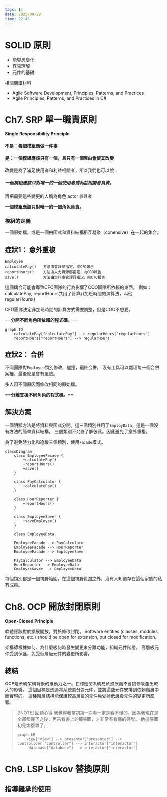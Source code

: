 ```yaml
---
tags: []
date: 2025-09-28
time: 22:45
---
```


# SOLID 原則

- 能容忍變化
- 容易理解
- 元件的基礎

相關閱讀材料
- Agile Software Development, Principles, Patterns, and Practices
- Agile Principles, Patterns, and Practices in C#

# Ch7. SRP 單一職責原則

**Single Responsibility Principle**

#### 不是：每個模組應做一件事
#### 是：一個模組應該只有一個，且只有一個理由會使其改變

改變是為了滿足使用者和利益相關者，所以我們也可以說：
##### **一個模組應該只對唯一的一個使用者或利益相關者負責。**

再把需要這些變更的人稱為角色 actor 參與者

**一個模組應該只對唯一的一個角色負責。**

### 模組的定義
一個原始檔，或是一個由函式和資料結構相互凝聚（cohensive）在一起的集合。


## 症狀1： 意外重複

```
Employee
calculatePay()   方法由會計部指定，向CFO報告
reportHours()    方法由人力資源部指定，向COO報告
save()           方法由資料庫管理員指定，向CTO報告
```

這個耦合可能會導致CFO團隊的行為影響了COO團隊所依賴的東西。
例如：calculatePay, reportHours共用了計算非加班時間的演算法，叫他regularHours()

CFO團隊決定非加班時間的計算方式需要調整，但是COO不想要。

==**分開不同角色所依賴的程式碼。**==


```mermaid
graph TD
    calculatePay["calculatePay"] --> regularHours["regularHours"]
    reportHours["reportHours"] --> regularHours

```

## 症狀2： 合併

不同團隊對`Employee`類別修改、碰撞，最終合併。
沒有工具可以處理每一個合併案裡，最後總是會有風險。

多人因不同原因而修改相同的原始檔。

**==分離支援不同角色的程式碼。==**

## 解決方案

一個明顯方法是將資料與函式分開。這三個類別共用了`EmployData`，這是一個沒有方法的簡單資料結構。
三個類別不允許了解彼此。因此避免了意外重複。

為了避免時力化和追蹤三個類別，使用`Facade`模式。

```mermaid
classDiagram
    class EmployeeFacade {
        +calculatePay()
        +reportHours()
        +save()
    }

    class PayCalculator {
        +calculatePay()
    }

    class HourReporter {
        +reportHours()
    }

    class EmployeeSaver {
        +saveEmployee()
    }

    class EmployeeData

    EmployeeFacade --> PayCalculator
    EmployeeFacade --> HourReporter
    EmployeeFacade --> EmployeeSaver

    PayCalculator --> EmployeeData
    HourReporter --> EmployeeData
    EmployeeSaver --> EmployeeData

```

每個類別都是一個視野範圍。在這個視野範圍之外，沒有人知道存在這個家族的私有成員。

# Ch8. OCP 開放封閉原則

**Open-Closed Principle**

軟體應該對於擴展開放，對於修改封閉。
Software entities (classes, modules, functions, etc.) should be open for extension, but closed for modification.

架構師根據如何、為什麼級何時發生變更來分離功能，組織元件階層。
高層級元件受到保護，免受低層級元件的變更所影響。

## 總結
OCP是糸統架構背後的推動力之一。目標是使系統易於擴展而不會因修改產生較大的影響。
這個目標是透過將系統劃分為元件，並將這些元件安排到依賴階層中而實現的。
這種階層結構能保護較高層級的元件免受掉低層級元件的變更所影響。


> [!NOTE] 回顧心得
> 我覺得我當初第一次看一定是看不懂的。因為我現在是全部都懂了之後，再來看書上的那張圖，才非常有看懂的感覺。
> 他這張圖初見太複雜了。
> 
> ```mermaid
> graph LR
>     view["view"] --> presenter["presenter"] --> controlloer["controller"] --> interactor["interactor"]
>      database["database"] --> interactor["interactor"]
> ```


# Ch9. LSP Liskov 替換原則

## 指導繼承的使用
